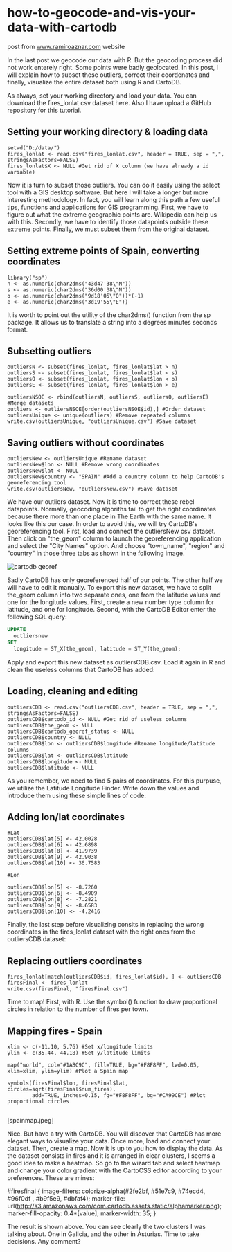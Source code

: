 # how-to-geocode-and-vis-your-data-with-cartodb
post from www.ramiroaznar.com website

In the last post we geocode our data with R. But the geocoding process did not work enterely right. Some points were badly geolocated. In this post, I will explain how to subset these outliers, correct their coordenates and finally, visualize the entire dataset both using R and CartoDB.

As always, set your working directory and load your data. You can download the fires_lonlat csv dataset here. Also I have upload a GitHub repository for this tutorial.

## Setting your working directory & loading data

```{r}
setwd("D:/data/")
fires_lonlat <- read.csv("fires_lonlat.csv", header = TRUE, sep = ",", stringsAsFactors=FALSE)
fires_lonlat$X <- NULL #Get rid of X column (we have already a id variable)
```

Now it is turn to subset those outliers. You can do it easily using the select tool with a GIS desktop software. But here I will take a longer but more interesting methodology. In fact, you will learn along this path a few useful tips, functions and applications for GIS programming. First, we have to figure out what the extreme geographic points are. Wikipedia can help us with this. Secondly, we have to identify those datapoints outside these extreme points. Finally, we must subset them from the original dataset.

## Setting extreme points of Spain, converting coordinates

```{r}
library("sp")
n <- as.numeric(char2dms("43d47'38\"N"))
s <- as.numeric(char2dms("36d00'38\"N"))
o <- as.numeric(char2dms("9d18'05\"O"))*(-1)
e <- as.numeric(char2dms("3d19'55\"E"))
```

It is worth to point out the utility of the char2dms() function from the sp package. It allows us to translate a string into a degrees minutes seconds format.

## Subsetting outliers

```{r}
outliersN <- subset(fires_lonlat, fires_lonlat$lat > n)
outliersS <- subset(fires_lonlat, fires_lonlat$lat < s)
outliersO <- subset(fires_lonlat, fires_lonlat$lon < o)
outliersE <- subset(fires_lonlat, fires_lonlat$lon > e)

outliersNSOE <- rbind(outliersN, outliersS, outliersO, outliersE) #Merge datasets
outliers <- outliersNSOE[order(outliersNSOE$id),] #Order dataset
outliersUnique <- unique(outliers) #Remove repeated columns
write.csv(outliersUnique, "outliersUnique.csv") #Save dataset
```

## Saving outliers without coordinates

```{r}
outliersNew <- outliersUnique #Rename dataset
outliersNew$lon <- NULL #Remove wrong coordinates
outliersNew$lat <- NULL
outliersNew$country <- "SPAIN" #Add a country column to help CartoDB's georeferencing tool
write.csv(outliersNew, "outliersNew.csv") #Save dataset
```

We have our outliers dataset. Now it is time to correct these rebel datapoints. Normally, geocoding algoriths fail to get the right coordinates because there more than one place in The Earth with the same name. It looks like this our case. In order to avoid this, we will try CartoDB's georeferencing tool. First, load and connect the outliersNew csv dataset. Then click on "the_geom" column to launch the georeferencing application and select the "City Names" option. And choose "town_name", "region" and "country" in those three tabs as shown in the following image.

![cartodb georef](cartodb_georef.jpeg)

Sadly CartoDB has only georeferenced half of our points. The other half we will have to edit it manually. To export this new dataset, we have to split the_geom column into two separate ones, one from the latitude values and one for the longitude values. First, create a new number type column for latitude, and one for longitude. Second, with the CartoDB Editor enter the following SQL query:

```sql
UPDATE 
  outliersnew 
SET 
  longitude = ST_X(the_geom), latitude = ST_Y(the_geom);
```
  
Apply and export this new dataset as outliersCDB.csv. Load it again in R and clean the useless columns that CartoDB has added:

## Loading, cleaning and editing

```{r}
outliersCDB <- read.csv("outliersCDB.csv", header = TRUE, sep = ",", stringsAsFactors=FALSE)
outliersCDB$cartodb_id <- NULL #Get rid of useless columns
outliersCDB$the_geom <- NULL
outliersCDB$cartodb_georef_status <- NULL
outliersCDB$country <- NULL
outliersCDB$lon <- outliersCDB$longitude #Rename longitude/latitude columns
outliersCDB$lat <- outliersCDB$latitude
outliersCDB$longitude <- NULL
outliersCDB$latitude <- NULL
```

As you remember, we need to find 5 pairs of coordinates. For this purpuse, we utilize the Latitude Longitude Finder. Write down the values and introduce them using these simple lines of code:

## Adding lon/lat coordinates

```{r}
#Lat
outliersCDB$lat[5] <- 42.0028
outliersCDB$lat[6] <- 42.6898
outliersCDB$lat[8] <- 41.9739
outliersCDB$lat[9] <- 42.9038
outliersCDB$lat[10] <- 36.7583

#Lon

outliersCDB$lon[5] <- -8.7260
outliersCDB$lon[6] <- -8.4909
outliersCDB$lon[8] <- -7.2821
outliersCDB$lon[9] <- -8.6583
outliersCDB$lon[10] <- -4.2416
```

Finally, the last step before visualizing consits in replacing the wrong coordinates in the fires_lonlat dataset with the right ones from the outliersCDB dataset:

## Replacing outliers coordinates

```{r}
fires_lonlat[match(outliersCDB$id, fires_lonlat$id), ] <- outliersCDB
firesFinal <- fires_lonlat
write.csv(firesFinal, "firesFinal.csv")
```

Time to map! First, with R. Use the symbol() function to draw proportional circles in relation to the number of fires per town.

## Mapping fires - Spain

```{r}
xlim <- c(-11.10, 5.76) #Set x/longitude limits
ylim <- c(35.44, 44.18) #Set y/latitude limits

map("world", col="#1ABC9C", fill=TRUE, bg="#F8F8FF", lwd=0.05, xlim=xlim, ylim=ylim) #Plot a Spain map

symbols(firesFinal$lon, firesFinal$lat, circles=sqrt(firesFinal$num_fires),
        add=TRUE, inches=0.15, fg="#F8F8FF", bg="#CA99CE") #Plot proportional circles
        
```

[spainmap.jpeg]

Nice. But have a try with CartoDB. You will discover that CartoDB has more elegant ways to visualize your data. Once more, load and connect your dataset. Then, create a map. Now it is up to you how to display the data. As the dataset consists in fires and it is arranged in clear clusters, I seems a good idea to make a heatmap. So go to the wizard tab and select heatmap and change your color gradient with the CartoCSS editor according to your preferences. These are mines:

#firesfinal
{
  image-filters: colorize-alpha(#2fe2bf, #51e7c9, #74ecd4, #96f0df , #b9f5e9, #dbfaf4);
  marker-file: url(http://s3.amazonaws.com/com.cartodb.assets.static/alphamarker.png);
  marker-fill-opacity: 0.4*[value];
  marker-width: 35;
}

The result is shown above. You can see clearly the two clusters I was talking about. One in Galicia, and the other in Asturias. Time to take decisions. Any comment?

